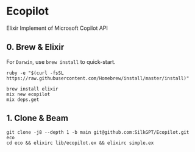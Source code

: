 # Ecopilot

Elixir Implement of Microsoft Copilot API

## 0. Brew & Elixir

For `Darwin`, use `brew install` to quick-start.

```dash
ruby -e "$(curl -fsSL https://raw.githubusercontent.com/Homebrew/install/master/install)"

brew install elixir
mix new ecopilot
mix deps.get
```

## 1. Clone & Beam

```dash
git clone -j8 --depth 1 -b main git@github.com:SilkGPT/Ecopilot.git eco
cd eco && elixirc lib/ecopilot.ex && elixirc simple.ex
```
